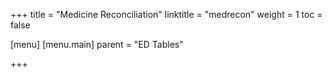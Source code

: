 +++
title = "Medicine Reconciliation"
linktitle = "medrecon"
weight = 1
toc = false

[menu]
  [menu.main]
    parent = "ED Tables"

+++
